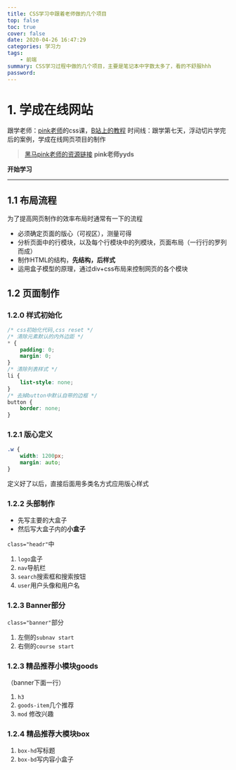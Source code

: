 ```yaml
---
title: CSS学习中跟着老师做的几个项目
top: false
toc: true
cover: false
date: 2020-04-26 16:47:29
categories: 学习力
tags:
    - 前端
summary: CSS学习过程中做的几个项目，主要是笔记本中字数太多了，看的不舒服hhh
password:
---
```


<!--more-->

# 1. 学成在线网站

跟学老师：[pink老师](https://space.bilibili.com/415434293)的css课，[B站上的教程](https://www.bilibili.com/video/BV14J4114768?p=195)
时间线：跟学第七天，浮动切片学完后的案例，学成在线网页项目的制作

>[黑马pink老师的资源链接](https://gitee.com/xiaoqiang001/html_css_material.git)
**pink老师yyds**

**开始学习**

---

## 1.1 布局流程

为了提高网页制作的效率布局时通常有一下的流程
* 必须确定页面的版心（可视区），测量可得
* 分析页面中的行模块，以及每个行模块中的列模块，页面布局（一行行的罗列而成）
* 制作HTML的结构，**先结构，后样式**
* 运用盒子模型的原理，通过div+css布局来控制网页的各个模块

## 1.2 页面制作

### 1.2.0 样式初始化
```css
/* css初始化代码,css reset */
/* 清除元素默认的内外边距 */
* {
	padding: 0;
	margin: 0;
}
/* 清除列表样式 */
li {
	list-style: none;
}
/* 去掉button中默认自带的边框 */
button {
	border: none;
}
```

### 1.2.1 版心定义

```css
.w {
	width: 1200px;
	margin: auto;
}
```

定义好了以后，直接后面用多类名方式应用版心样式

### 1.2.2 头部制作

* 先写主要的大盒子
* 然后写大盒子内的**小盒子**

`class="headr"`中

1. `logo`盒子
2. `nav`导航栏
3. `search`搜索框和搜索按钮
4. `user`用户头像和用户名

### 1.2.3 Banner部分

`class="banner"`部分

1. 左侧的`subnav start`
2. 右侧的`course start`

### 1.2.3 精品推荐小模块goods

（banner下面一行）

1. `h3` 
2. `goods-item`几个推荐
3. `mod` 修改兴趣

### 1.2.4 精品推荐大模块box
1. `box-hd`写标题
2. `box-bd`写内容小盒子